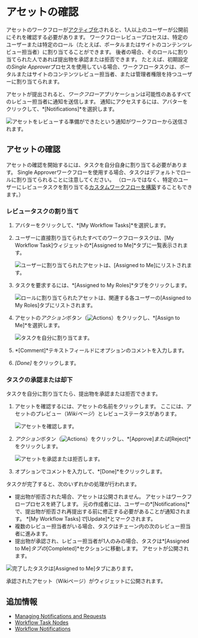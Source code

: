 # アセットの確認

アセットのワークフローが[アクティブ化](./activating-workflow.md)されると、1人以上のユーザーが公開前にそれを確認する必要があります。 ワークフローレビュープロセスは、特定のユーザーまたは特定のロール（たとえば、ポータルまたはサイトのコンテンツレビュー担当者）に割り当てることができます。 後者の場合、そのロールに割り当てられた人であれば提出物を承認または拒否できます。 たとえば、初期設定の*Single Approver*プロセスを使用している場合、ワークフロータスクは、ポータルまたはサイトのコンテンツレビュー担当者、または管理者権限を持つユーザーに割り当てられます。

アセットが提出されると、*ワークフロー*アプリケーションは可能性のあるすべてのレビュー担当者に通知を送信します。 通知にアクセスするには、アバターをクリックして、*[Notifications]*を選択します。

![アセットをレビューする準備ができたという通知がワークフローから送信されます。](./reviewing-assets/images/01.png)

## アセットの確認

アセットの確認を開始するには、タスクを自分自身に割り当てる必要があります。 Single Approverワークフローを使用する場合、タスクはデフォルトでロールに割り当てられることに注意してください。 （ロールではなく、特定のユーザーにレビュータスクを割り当てる[カスタムワークフローを構築](./building-workflows.md)することもできます。）

### レビュータスクの割り当て

1.  アバターをクリックして、*[My Workflow Tasks]*を選択します。

2.  ユーザーに直接割り当てられたすべてのワークフロータスクは、[My Workflow Task]ウィジェットの*[Assigned to Me]*タブに一覧表示されます。

    ![ユーザーに割り当てられたアセットは、[Assigned to Me]にリストされます。](./reviewing-assets/images/02.png)

3.  タスクを要求するには、*[Assigned to My Roles]*タブをクリックします。

    ![ロールに割り当てられたアセットは、関連する各ユーザーの[Assigned to My Roles]タブにリストされます。](./reviewing-assets/images/03.png)

4.  アセットの*アクション*ボタン（![Actions](../../../images/icon-actions.png)）をクリックし、*[Assign to Me]*を選択します。

    ![タスクを自分に割り当てます。](./reviewing-assets/images/04.png)

5.  *[Comment]*テキストフィールドにオプションのコメントを入力します。

6.  *[Done]* をクリックします。

### タスクの承認または却下

タスクを自分に割り当てたら、提出物を承認または拒否できます。

1.  アセットを確認するには、アセットの名前をクリックします。 ここには、アセットのプレビュー（*Wikiページ*）とレビューステータスがあります。

    ![アセットを確認します。](./reviewing-assets/images/05.png)

2.  *アクション*ボタン（![Actions](../../../images/icon-actions.png)）をクリックし、*[Approve]*または*[Reject]*をクリックします。

    ![アセットを承認または拒否します。](./reviewing-assets/images/06.png)

3.  オプションでコメントを入力して、*[Done]*をクリックします。

タスクが完了すると、次のいずれかの処理が行われます。

  - 提出物が拒否された場合、アセットは公開されません。 アセットはワークフロープロセスを終了します。 元の作成者には、ユーザーの*[Notifications]*で、提出物が拒否され再提出する前に修正する必要があることが通知されます。 *[My Workflow Tasks]*で*[Update]*とマークされます。
  - 複数のレビュー担当者がいる場合、タスクはチェーン内の次のレビュー担当者に進みます。
  - 提出物が承認され、レビュー担当者が1人のみの場合、タスクは*[Assigned to Me]*タブの*[Completed]*セクションに移動します。 アセットが公開されます。

![完了したタスクは[Assigned to Me]タブにあります。](./reviewing-assets/images/07.png)

承認されたアセット（Wikiページ）がウィジェットに公開されます。

## 追加情報

  - [Managing Notifications and Requests](../../../collaboration-and-social/notifications-and-requests/user-guide/managing-notifications-and-requests.md)
  - [Workflow Task Nodes](https://help.liferay.com/hc/articles/360028834732-Workflow-Task-Nodes#assignments)
  - [Workflow Notifications](https://help.liferay.com/hc/articles/360028834772-Workflow-Notifications)
